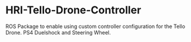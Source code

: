 # HRI-Tello-Drone-Controller
ROS Package to enable using custom controller configuration for the Tello Drone. PS4 Duelshock and Steering Wheel.

